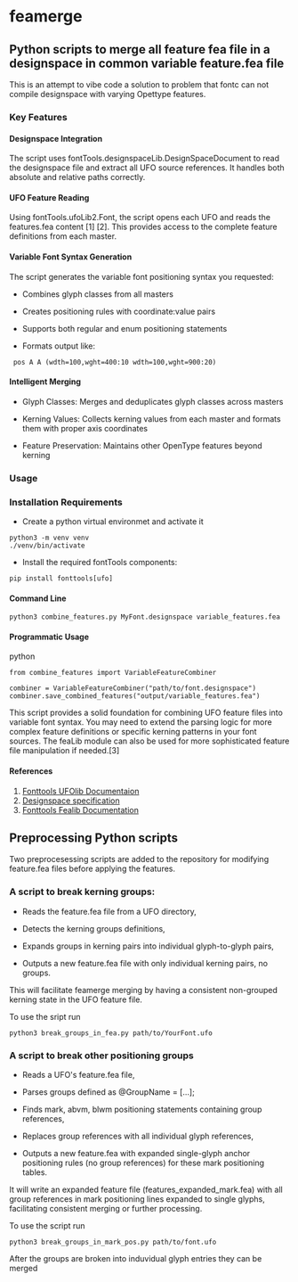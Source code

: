 
# feamerge

## Python scripts to merge all feature fea file in a designspace in common variable feature.fea file

This is an attempt to vibe code a solution to problem that fontc can not compile designspace with varying Opettype features.

### Key Features
#### Designspace Integration
The script uses fontTools.designspaceLib.DesignSpaceDocument to read the designspace file and extract all UFO source references. It handles both absolute and relative paths correctly.

#### UFO Feature Reading
Using fontTools.ufoLib2.Font, the script opens each UFO and reads the features.fea content [1] [2]. This provides access to the complete feature definitions from each master.

#### Variable Font Syntax Generation
The script generates the variable font positioning syntax you requested:

* Combines glyph classes from all masters

* Creates positioning rules with coordinate:value pairs

* Supports both regular and enum positioning statements

* Formats output like: 

` pos A A (wdth=100,wght=400:10 wdth=100,wght=900:20)`

#### Intelligent Merging
* Glyph Classes: Merges and deduplicates glyph classes across masters

* Kerning Values: Collects kerning values from each master and formats them with proper axis coordinates

* Feature Preservation: Maintains other OpenType features beyond kerning

### Usage
### Installation Requirements
* Create a python virtual environmet and activate it
```
python3 -m venv venv
./venv/bin/activate
```
* Install the required fontTools components:

```
pip install fonttools[ufo]
```
#### Command Line
```
python3 combine_features.py MyFont.designspace variable_features.fea
```
#### Programmatic Usage
python
```
from combine_features import VariableFeatureCombiner

combiner = VariableFeatureCombiner("path/to/font.designspace")
combiner.save_combined_features("output/variable_features.fea")
```

This script provides a solid foundation for combining UFO feature files into variable font syntax. You may need to extend the parsing logic for more complex feature definitions or specific kerning patterns in your font sources. The feaLib module can also be used for more sophisticated feature file manipulation if needed.[3]

#### References
1. [Fonttools UFOlib Documentaion](https://fonttools.readthedocs.io/en/latest/ufoLib/index.html)
2. [Designspace specification](https://fonttools.readthedocs.io/en/latest/designspaceLib/python.html)
3. [Fonttools Fealib Documentation](https://fonttools.readthedocs.io/en/latest/feaLib/index.html)

## Preprocessing Python scripts

Two preprocesessing scripts are added to the repository for modifying feature.fea files before applying the features.

### A script to break kerning groups:

* Reads the feature.fea file from a UFO directory,

* Detects the kerning groups definitions,

* Expands groups in kerning pairs into individual glyph-to-glyph pairs,

* Outputs a new feature.fea file with only individual kerning pairs, no groups.

This will facilitate feamerge merging by having a consistent non-grouped kerning state in the UFO feature file.

To use the sript run

`python3 break_groups_in_fea.py path/to/YourFont.ufo`

### A script to break other positioning groups 

* Reads a UFO's feature.fea file,

* Parses groups defined as @GroupName = [...];

* Finds mark, abvm, blwm positioning statements containing group references,

* Replaces group references with all individual glyph references,

* Outputs a new feature.fea with expanded single-glyph anchor positioning rules (no group references) for these mark positioning tables.

It will write an expanded feature file (features_expanded_mark.fea) with all group references in mark positioning lines expanded to single glyphs, facilitating consistent merging or further processing.

To use the script run

`python3 break_groups_in_mark_pos.py path/to/font.ufo`

After the groups are broken into induvidual glyph entries they can be merged 